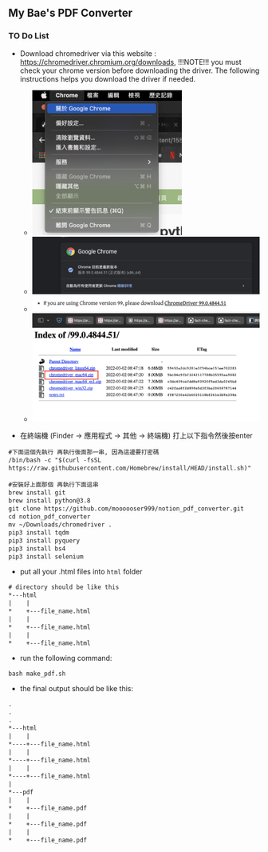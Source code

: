 ## My Bae's PDF Converter

### TO Do List

- Download chromedriver via this website : https://chromedriver.chromium.org/downloads, !!!NOTE!!! you must check your chrome version before downloading the driver. The following instructions helps you download the driver if needed.

	- <img src='./img/chrome_version.png' style="width:300px;">
	- <img src='./img/chrome_driver_download.png' style="width:500px;">
	- <img src='./img/chrome_driver_download_2.png' style="width:500px;">
	- <img src='./img/chrome_driver_download_3.png' style="width:500px;">

- 在終端機 (Finder -> 應用程式 -> 其他 -> 終端機) 打上以下指令然後按enter
```
#下面這個先執行 再執行後面那一串, 因為這邊要打密碼
/bin/bash -c "$(curl -fsSL https://raw.githubusercontent.com/Homebrew/install/HEAD/install.sh)" 

#安裝好上面那個 再執行下面這串
brew install git
brew install python@3.8
git clone https://github.com/moooooser999/notion_pdf_converter.git
cd notion_pdf_converter
mv ~/Downloads/chromedriver .
pip3 install tqdm
pip3 install pyquery
pip3 install bs4
pip3 install selenium
```
- put all your .html files into  `html` folder
```
# directory should be like this
*---html
|    |
*    +---file_name.html
|    |
*    +---file_name.html
|    |
*    +---file_name.html
```
- run the following command:
```
bash make_pdf.sh 
```

- the final output should be like this:
```
.
.
.
*---html
|    |
*----+---file_name.html
|    |
*----+---file_name.html
|    |
*----+---file_name.html
|    
*---pdf
|    |
*    +---file_name.pdf
|    |
*    +---file_name.pdf
|    |
*    +---file_name.pdf
```


